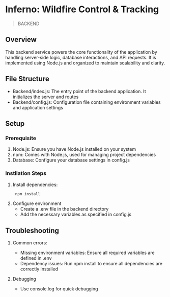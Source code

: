 # Inferno: Wildfire Control & Tracking 
> BACKEND
## Overview
This backend service powers the core functionality of the application by handling server-side logic, database interactions, and API requests. It is implemented using Node.js and organized to maintain scalability and clarity.
## File Structure
- Backend/index.js: The entry point of the backend application. It initializes the server and routes
- Backend/config.js: Configuration file containing environment variables and application settings

## Setup
### Prerequisite
1. Node.js: Ensure you have Node.js installed on your system
2. npm: Comes with Node.js, used for managing project dependencies
3. Database: Configure your database settings in config.js

### Instilation Steps
1. Install dependencies:
   ```javascript
    npm install
   ```
2. Configure environment
   - Create a .env file in the backend directory
   - Add the necessary variables as specified in config.js

## Troubleshooting
1. Common errors:
   - Missing environment variables: Ensure all required variables are defined in .env
   - Dependency issues: Run npm install to ensure all dependencies are correctly installed

2. Debugging
   - Use console.log for quick debugging
   
 
